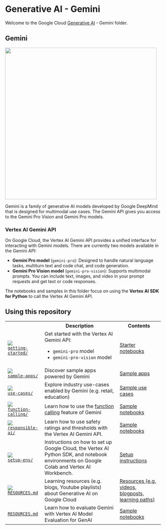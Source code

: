 # Generative AI - Gemini

Welcome to the Google Cloud [Generative AI](https://cloud.google.com/ai/generative-ai/) - Gemini folder.

## Gemini

<img src="https://lh3.googleusercontent.com/eDr6pYKs1tT0iK0nt3pPhvVlP2Wn96fbGqbWgBAARRZ7isej037g_tWobjV8zQkxOsWzJuEH8p-fksczXUOeqxGZZIo_HUCdkn8q-a4fuwATD7Q9Xrs=w2456-l100-sg-rj-c0xffffff" style="width:35em">

Gemini is a family of generative AI models developed by Google DeepMind that is designed for multimodal use cases. The Gemini API gives you access to the Gemini Pro Vision and Gemini Pro models.

### Vertex AI Gemini API

On Google Cloud, the Vertex AI Gemini API provides a unified interface for interacting with Gemini models. There are currently two models available in the Gemini API:

- **Gemini Pro model** (`gemini-pro`): Designed to handle natural language tasks, multiturn text and code chat, and code generation.
- **Gemini Pro Vision model** (`gemini-pro-vision`): Supports multimodal prompts. You can include text, images, and video in your prompt requests and get text or code responses.

The notebooks and samples in this folder focus on using the **Vertex AI SDK for Python** to call the Vertex AI Gemini API.

## Using this repository

<!-- markdownlint-disable MD033 -->
<table>
  <tr>
    <th></th>
    <th style="text-align: center;">Description</th>
    <th style="text-align: center;">Contents</th>
  </tr>
  <tr>
    <td>
      <img src="https://fonts.gstatic.com/s/i/short-term/release/googlesymbols/flag/default/40px.svg">
      <br>
      <a href="getting-started/"><code>getting-started/</code></a>
    </td>
    <td>Get started with the Vertex AI Gemini API:
      <ul>
        <li><code>gemini-pro</code> model</li>
        <li><code>gemini-pro-vision</code> model</li>
    </ul>
</td>
    <td><a href="getting-started/">Starter notebooks</a></td>
  </tr>
  <tr>
    <td>
      <img src="https://fonts.gstatic.com/s/i/short-term/release/googlesymbols/deployed_code/default/40px.svg">
      <br>
      <a href="sample-apps/"><code>sample-apps/</code></a>
    </td>
    <td>Discover sample apps powered by Gemini</td>
    <td><a href="sample-apps/">Sample apps</a></td>
  </tr>
  <tr>
    <td>
      <img src="https://fonts.gstatic.com/s/i/short-term/release/googlesymbols/manufacturing/default/40px.svg">
      <br>
      <a href="use-cases/"><code>use-cases/</code></a>
    </td>
    <td>
      Explore industry use-cases enabled by Gemini (e.g. retail, education)
    </td>
    <td><a href="use-cases/">Sample use cases</a></td>
  </tr>
  <tr>
    <td>
      <img src="https://fonts.gstatic.com/s/i/short-term/release/googlesymbols/terminal/default/40px.svg">
      <br>
      <a href="function-calling/"><code>function-calling/</code></a>
    </td>
    <td>
        Learn how to use the <a href="https://cloud.google.com/vertex-ai/docs/generative-ai/multimodal/function-calling">function calling</a> feature of Gemini
    </td>
    <td><a href="function-calling/">Sample notebooks</a></td>
  </tr>
  <tr>
    <td>
      <img src="https://fonts.gstatic.com/s/i/short-term/release/googlesymbols/health_and_safety/default/40px.svg">
      <br>
      <a href="responsible-ai/"><code>responsible-ai/</code></a>
    </td>
    <td>Learn how to use safety ratings and thresholds with the Vertex AI Gemini API.</td>
    <td><a href="responsible-ai/">Sample notebooks</a></td>
  </tr>
  <tr>
    <td>
      <img src="https://fonts.gstatic.com/s/i/short-term/release/googlesymbols/build/default/40px.svg">
      <br>
      <a href="../setup-env/"><code>setup-env/</code></a>
    </td>
    <td>Instructions on how to set up Google Cloud, the Vertex AI Python SDK, and notebook environments on Google Colab and Vertex AI Workbench.</td>
    <td><a href="../setup-env">Setup instructions</a></td>
  </tr>
  <tr>
    <td>
      <img src="https://fonts.gstatic.com/s/i/short-term/release/googlesymbols/media_link/default/40px.svg">
      <br>
      <a href="../RESOURCES.md"><code>RESOURCES.md</code></a>
    </td>
    <td>Learning resources (e.g. blogs, Youtube playlists) about Generative AI on Google Cloud</td>
    <td><a href="../RESOURCES.md">Resources (e.g. videos, blogposts, learning paths)</a></td>
  </tr>
  <tr>
    <td>
      <img src="">
      <br>
      <a href="evaluation/"><code>RESOURCES.md</code></a>
    </td>
    <td>Learn how to evaluate Gemini with Vertex AI Model Evaluation for GenAI</td>
    <td><a href="evaluation/">Sample notebooks</a></td>
  </tr>
</table>
<!-- markdownlint-enable MD033 -->
